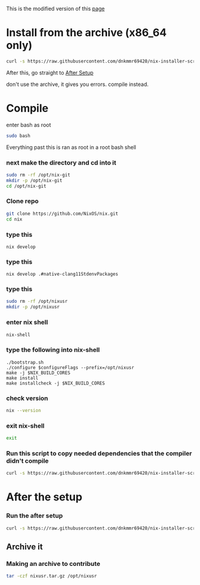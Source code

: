This is the modified version of this [page](https://nixos.org/manual/nix/unstable/contributing/hacking.html)

# Install from the archive (x86_64 only)

```bash
curl -s https://raw.githubusercontent.com/dnkmmr69420/nix-installer-scripts/main/tar-extracters/compiled-nix-x86_64-tar-extract.sh | bash
```

After this, go straight to [After Setup](#After-The-Setup)

don't use the archive, it gives you errors. compile instead.

# Compile

enter bash as root

```bash
sudo bash
```
Everything past this is ran as root in a root bash shell

### next make the directory and cd into it

```bash
sudo rm -rf /opt/nix-git
mkdir -p /opt/nix-git
cd /opt/nix-git
```
### Clone repo

```bash
git clone https://github.com/NixOS/nix.git
cd nix
```

### type this

```console
nix develop
```

### type this

```console
nix develop .#native-clang11StdenvPackages
```

### type this

```bash
sudo rm -rf /opt/nixusr
mkdir -p /opt/nixusr
```

### enter nix shell

```bash
nix-shell
```

### type the following into nix-shell

```console
./bootstrap.sh
./configure $configureFlags --prefix=/opt/nixusr
make -j $NIX_BUILD_CORES
make install
make installcheck -j $NIX_BUILD_CORES
```

### check version

```bash
nix --version
```

### exit nix-shell

```bash
exit
```

### Run this script to copy needed dependencies that the compiler didn't compile

```bash
curl -s https://raw.githubusercontent.com/dnkmmr69420/nix-installer-scripts/main/compile-scripts/end-of-compile-setup.sh | bash -s 1.79.0
```

# After the setup

### Run the after setup

```bash
curl -s https://raw.githubusercontent.com/dnkmmr69420/nix-installer-scripts/main/other-scripts/nix-compile-after-setup.sh | bash -s /usr/local
```

## Archive it

### Making an archive to contribute

```bash
tar -czf nixusr.tar.gz /opt/nixusr
```
